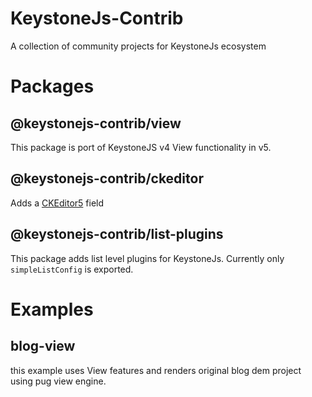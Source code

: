 # KeystoneJs-Contrib

A collection of community projects for KeystoneJs ecosystem

# Packages

## @keystonejs-contrib/view

This package is port of KeystoneJS v4 View functionality in v5.

## @keystonejs-contrib/ckeditor

Adds a [CKEditor5](https://github.com/ckeditor/ckeditor5) field
## @keystonejs-contrib/list-plugins

This package adds list level plugins for KeystoneJs. Currently only `simpleListConfig` is exported.

# Examples

## blog-view

this example uses View features and renders original blog dem project using pug view engine.
